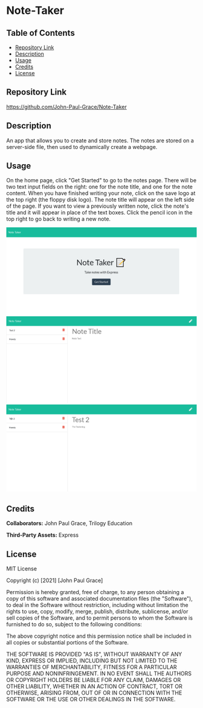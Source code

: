 # Note-Taker

## Table of Contents

* [Repository Link](#repository%20link)
* [Description](#description)
* [Usage](#usage)
* [Credits](#credits)
* [License](#license)

## Repository Link

https://github.com/John-Paul-Grace/Note-Taker

## Description

An app that allows you to create and store notes. The notes are stored on a server-side file, then used to dynamically create a webpage.

## Usage

On the home page, click "Get Started" to go to the notes page. There will be two text input fields on the right: one for the note title, and one for the note content. When you have finished writing your note, click on the save logo at the top right (the floppy disk logo). The note title will appear on the left side of the page. If you want to view a previously written note, click the note's title and it will appear in place of the text boxes. Click the pencil icon in the top right to go back to writing a new note.

![Home Page](./public/assets/screenshots/Screenshot-1.PNG)
![Note Taking Page](./public/assets/screenshots/Screenshot-2.PNG)
![View a Previous Note](./public/assets/screenshots/Screenshot-3.PNG)

## Credits

**Collaborators:** John Paul Grace, Trilogy Education

**Third-Party Assets:** Express

## License

MIT License

Copyright (c) [2021] [John Paul Grace]

Permission is hereby granted, free of charge, to any person obtaining a copy
of this software and associated documentation files (the "Software"), to deal
in the Software without restriction, including without limitation the rights
to use, copy, modify, merge, publish, distribute, sublicense, and/or sell
copies of the Software, and to permit persons to whom the Software is
furnished to do so, subject to the following conditions:

The above copyright notice and this permission notice shall be included in all
copies or substantial portions of the Software.

THE SOFTWARE IS PROVIDED "AS IS", WITHOUT WARRANTY OF ANY KIND, EXPRESS OR
IMPLIED, INCLUDING BUT NOT LIMITED TO THE WARRANTIES OF MERCHANTABILITY,
FITNESS FOR A PARTICULAR PURPOSE AND NONINFRINGEMENT. IN NO EVENT SHALL THE
AUTHORS OR COPYRIGHT HOLDERS BE LIABLE FOR ANY CLAIM, DAMAGES OR OTHER
LIABILITY, WHETHER IN AN ACTION OF CONTRACT, TORT OR OTHERWISE, ARISING FROM,
OUT OF OR IN CONNECTION WITH THE SOFTWARE OR THE USE OR OTHER DEALINGS IN THE
SOFTWARE.